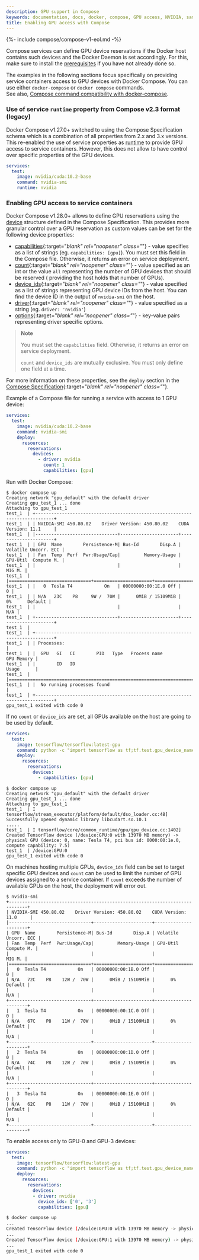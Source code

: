 ```yaml
---
description: GPU support in Compose
keywords: documentation, docs, docker, compose, GPU access, NVIDIA, samples
title: Enabling GPU access with Compose
---
```

{%- include compose/compose-v1-eol.md -%}


Compose services can define GPU device reservations if the Docker host contains such devices and the Docker Daemon is set accordingly. For this, make sure to install the [prerequisites](../config/containers/resource_constraints.md#gpu) if you have not already done so.

The examples in the following sections focus specifically on providing service containers access to GPU devices with Docker Compose. 
You can use either `docker-compose` or `docker compose` commands.  
See also, [Compose command compatibility with docker-compose](cli-command-compatibility.md).

### Use of service `runtime` property from Compose v2.3 format (legacy)

Docker Compose v1.27.0+ switched to using the Compose Specification schema which is a combination of all properties from 2.x and 3.x versions. This re-enabled the use of service properties as [runtime](/compose-file/compose-file-v2.md#runtime) to provide GPU access to service containers. However, this does not allow to have control over specific properties of the GPU devices.

```yaml
services:
  test:
    image: nvidia/cuda:10.2-base
    command: nvidia-smi
    runtime: nvidia

```

### Enabling GPU access to service containers

Docker Compose v1.28.0+ allows to define GPU reservations using the [device](https://github.com/compose-spec/compose-spec/blob/master/deploy.md#devices) structure defined in the Compose Specification. This provides more granular control over a GPU reservation as custom values can be set for the following device properties: 

- [capabilities](https://github.com/compose-spec/compose-spec/blob/master/deploy.md#capabilities){:target="_blank" rel="noopener" class="_"} - value specifies as a list of strings (eg. `capabilities: [gpu]`). You must set this field in the Compose file. Otherwise, it returns an error on service deployment.
- [count](https://github.com/compose-spec/compose-spec/blob/master/deploy.md#count){:target="_blank" rel="noopener" class="_"} - value specified as an int or the value `all` representing the number of GPU devices that should be reserved ( providing the host holds that number of GPUs).
- [device_ids](https://github.com/compose-spec/compose-spec/blob/master/deploy.md#device_ids){:target="_blank" rel="noopener" class="_"} - value specified as a list of strings representing GPU device IDs from the host. You can find the device ID in the output of `nvidia-smi` on the host.
- [driver](https://github.com/compose-spec/compose-spec/blob/master/deploy.md#driver){:target="_blank" rel="noopener" class="_"} - value specified as a string (eg. `driver: 'nvidia'`)
- [options](https://github.com/compose-spec/compose-spec/blob/master/deploy.md#options){:target="_blank" rel="noopener" class="_"} - key-value pairs representing driver specific options.


> **Note**
>
> You must set the `capabilities` field. Otherwise, it returns an error on service deployment.
>
> `count` and `device_ids` are mutually exclusive. You must only define one field at a time.

For more information on these properties, see the `deploy` section in the [Compose Specification](https://github.com/compose-spec/compose-spec/blob/master/deploy.md#devices){:target="_blank" rel="noopener" class="_"}.


Example of a Compose file for running a service with access to 1 GPU device:

```yaml
services:
  test:
    image: nvidia/cuda:10.2-base
    command: nvidia-smi
    deploy:
      resources:
        reservations:
          devices:
            - driver: nvidia
              count: 1
              capabilities: [gpu]
```

Run with Docker Compose:

```console
$ docker compose up
Creating network "gpu_default" with the default driver
Creating gpu_test_1 ... done
Attaching to gpu_test_1    
test_1  | +-----------------------------------------------------------------------------+
test_1  | | NVIDIA-SMI 450.80.02    Driver Version: 450.80.02    CUDA Version: 11.1     |
test_1  | |-------------------------------+----------------------+----------------------+
test_1  | | GPU  Name        Persistence-M| Bus-Id        Disp.A | Volatile Uncorr. ECC |
test_1  | | Fan  Temp  Perf  Pwr:Usage/Cap|         Memory-Usage | GPU-Util  Compute M. |
test_1  | |                               |                      |               MIG M. |
test_1  | |===============================+======================+======================|
test_1  | |   0  Tesla T4            On   | 00000000:00:1E.0 Off |                    0 |
test_1  | | N/A   23C    P8     9W /  70W |      0MiB / 15109MiB |      0%      Default |
test_1  | |                               |                      |                  N/A |
test_1  | +-------------------------------+----------------------+----------------------+
test_1  |                                                                                
test_1  | +-----------------------------------------------------------------------------+
test_1  | | Processes:                                                                  |
test_1  | |  GPU   GI   CI        PID   Type   Process name                  GPU Memory |
test_1  | |        ID   ID                                                   Usage      |
test_1  | |=============================================================================|
test_1  | |  No running processes found                                                 |
test_1  | +-----------------------------------------------------------------------------+
gpu_test_1 exited with code 0

```

If no `count` or `device_ids` are set, all GPUs available on the host are going to be used by default.

```yaml
services:
  test:
    image: tensorflow/tensorflow:latest-gpu
    command: python -c "import tensorflow as tf;tf.test.gpu_device_name()"
    deploy:
      resources:
        reservations:
          devices:
            - capabilities: [gpu]
```

```console
$ docker compose up
Creating network "gpu_default" with the default driver
Creating gpu_test_1 ... done
Attaching to gpu_test_1
test_1  | I tensorflow/stream_executor/platform/default/dso_loader.cc:48] Successfully opened dynamic library libcudart.so.10.1
.....
test_1  | I tensorflow/core/common_runtime/gpu/gpu_device.cc:1402]
Created TensorFlow device (/device:GPU:0 with 13970 MB memory) -> physical GPU (device: 0, name: Tesla T4, pci bus id: 0000:00:1e.0, compute capability: 7.5)
test_1  | /device:GPU:0
gpu_test_1 exited with code 0
```

On machines hosting multiple GPUs, `device_ids` field can be set to target specific GPU devices and `count` can be used to limit the number of GPU devices assigned to a service container. If `count` exceeds the number of available GPUs on the host, the deployment will error out.

```console
$ nvidia-smi   
+-----------------------------------------------------------------------------+
| NVIDIA-SMI 450.80.02    Driver Version: 450.80.02    CUDA Version: 11.0     |
|-------------------------------+----------------------+----------------------+
| GPU  Name        Persistence-M| Bus-Id        Disp.A | Volatile Uncorr. ECC |
| Fan  Temp  Perf  Pwr:Usage/Cap|         Memory-Usage | GPU-Util  Compute M. |
|                               |                      |               MIG M. |
|===============================+======================+======================|
|   0  Tesla T4            On   | 00000000:00:1B.0 Off |                    0 |
| N/A   72C    P8    12W /  70W |      0MiB / 15109MiB |      0%      Default |
|                               |                      |                  N/A |
+-------------------------------+----------------------+----------------------+
|   1  Tesla T4            On   | 00000000:00:1C.0 Off |                    0 |
| N/A   67C    P8    11W /  70W |      0MiB / 15109MiB |      0%      Default |
|                               |                      |                  N/A |
+-------------------------------+----------------------+----------------------+
|   2  Tesla T4            On   | 00000000:00:1D.0 Off |                    0 |
| N/A   74C    P8    12W /  70W |      0MiB / 15109MiB |      0%      Default |
|                               |                      |                  N/A |
+-------------------------------+----------------------+----------------------+
|   3  Tesla T4            On   | 00000000:00:1E.0 Off |                    0 |
| N/A   62C    P8    11W /  70W |      0MiB / 15109MiB |      0%      Default |
|                               |                      |                  N/A |
+-------------------------------+----------------------+----------------------+
```

To enable access only to GPU-0 and GPU-3 devices:

```yaml
services:
  test:
    image: tensorflow/tensorflow:latest-gpu
    command: python -c "import tensorflow as tf;tf.test.gpu_device_name()"
    deploy:
      resources:
        reservations:
          devices:
          - driver: nvidia
            device_ids: ['0', '3']
            capabilities: [gpu]

```

```sh
$ docker compose up
...
Created TensorFlow device (/device:GPU:0 with 13970 MB memory -> physical GPU (device: 0, name: Tesla T4, pci bus id: 0000:00:1b.0, compute capability: 7.5)
...
Created TensorFlow device (/device:GPU:1 with 13970 MB memory) -> physical GPU (device: 1, name: Tesla T4, pci bus id: 0000:00:1e.0, compute capability: 7.5)
...
gpu_test_1 exited with code 0
```
